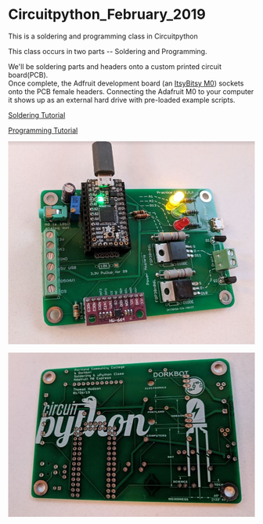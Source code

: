 # Circuitpython_February_2019
This is a soldering and programming class in Circuitpython

This class occurs in two parts -- Soldering and Programming.

We'll be soldering parts and headers  onto a custom printed circuit board(PCB).  
Once complete, the Adfruit development board (an [ItsyBitsy M0](https://www.adafruit.com/product/3727)) sockets onto the PCB female headers.
Connecting the Adafruit M0 to your computer it shows up as an external hard drive with pre-loaded example scripts.

[Soldering Tutorial](https://github.com/hydronics2/Circuitpython_February_2019/blob/master/soldering/README.md)

[Programming Tutorial](https://github.com/hydronics2/Circuitpython_February_2019/blob/master/programming/README.md)

![alt text](https://github.com/hydronics2/Circuitpython_February_2019/blob/master/complete.JPG)

![](https://github.com/hydronics2/Circuitpython_February_2019/blob/master/soldering/eagle_design_files/blank_bottom.JPG)


